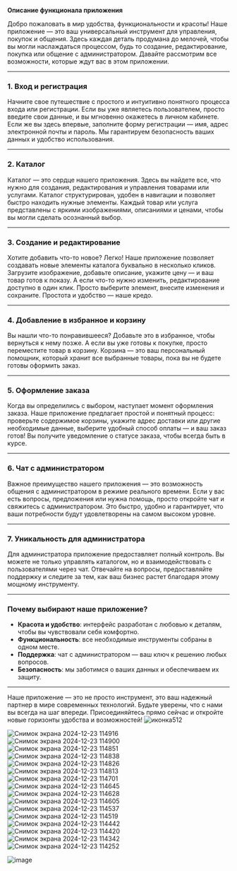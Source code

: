 **Описание функционала приложения**

Добро пожаловать в мир удобства, функциональности и красоты! Наше приложение — это ваш универсальный инструмент для управления, покупок и общения. Здесь каждая деталь продумана до мелочей, чтобы вы могли наслаждаться процессом, будь то создание, редактирование, покупка или общение с администратором. Давайте рассмотрим все возможности, которые ждут вас в этом приложении.

---

### **1. Вход и регистрация**
Начните свое путешествие с простого и интуитивно понятного процесса входа или регистрации. Если вы уже являетесь пользователем, просто введите свои данные, и вы мгновенно окажетесь в личном кабинете. Если же вы здесь впервые, заполните форму регистрации — имя, адрес электронной почты и пароль. Мы гарантируем безопасность ваших данных и удобство использования.

---

### **2. Каталог**
Каталог — это сердце нашего приложения. Здесь вы найдете все, что нужно для создания, редактирования и управления товарами или услугами. Каталог структурирован, удобен в навигации и позволяет быстро находить нужные элементы. Каждый товар или услуга представлены с яркими изображениями, описаниями и ценами, чтобы вы могли сделать осознанный выбор.

---

### **3. Создание и редактирование**
Хотите добавить что-то новое? Легко! Наше приложение позволяет создавать новые элементы каталога буквально в несколько кликов. Загрузите изображение, добавьте описание, укажите цену — и ваш товар готов к показу. А если что-то нужно изменить, редактирование доступно в один клик. Просто выберите элемент, внесите изменения и сохраните. Простота и удобство — наше кредо.

---

### **4. Добавление в избранное и корзину**
Вы нашли что-то понравившееся? Добавьте это в избранное, чтобы вернуться к нему позже. А если вы уже готовы к покупке, просто переместите товар в корзину. Корзина — это ваш персональный помощник, который хранит все выбранные товары, пока вы не будете готовы оформить заказ.

---

### **5. Оформление заказа**
Когда вы определились с выбором, наступает момент оформления заказа. Наше приложение предлагает простой и понятный процесс: проверьте содержимое корзины, укажите адрес доставки или другие необходимые данные, выберите удобный способ оплаты — и ваш заказ готов! Вы получите уведомление о статусе заказа, чтобы всегда быть в курсе.

---

### **6. Чат с администратором**
Важное преимущество нашего приложения — это возможность общения с администратором в режиме реального времени. Если у вас есть вопросы, предложения или нужна помощь, просто откройте чат и свяжитесь с администратором. Это быстро, удобно и гарантирует, что ваши потребности будут удовлетворены на самом высоком уровне.

---

### **7. Уникальность для администратора**
Для администратора приложение предоставляет полный контроль. Вы можете не только управлять каталогом, но и взаимодействовать с пользователями через чат. Отвечайте на вопросы, предоставляйте поддержку и следите за тем, как ваш бизнес растет благодаря этому мощному инструменту.

---

### **Почему выбирают наше приложение?**
- **Красота и удобство**: интерфейс разработан с любовью к деталям, чтобы вы чувствовали себя комфортно.
- **Функциональность**: все необходимые инструменты собраны в одном месте.
- **Поддержка**: чат с администратором — ваш ключ к решению любых вопросов.
- **Безопасность**: мы заботимся о ваших данных и обеспечиваем их защиту.

---



Наше приложение — это не просто инструмент, это ваш надежный партнер в мире современных технологий. Будьте уверены, что с нами вы всегда на шаг впереди. Присоединяйтесь прямо сейчас и откройте новые горизонты удобства и возможностей!
![иконка512](https://github.com/user-attachments/assets/0ce55ed3-844b-4065-be7d-21afa37bbaf0)


![Снимок экрана 2024-12-23 114916](https://github.com/user-attachments/assets/1860a0c6-6ae2-4647-8968-306ecc9c47fd)
![Снимок экрана 2024-12-23 114900](https://github.com/user-attachments/assets/72c620cf-2c9a-4477-bfd2-138c5de349be)
![Снимок экрана 2024-12-23 114851](https://github.com/user-attachments/assets/cdff56ab-1492-46ee-a2d4-e016219fc7cb)
![Снимок экрана 2024-12-23 114838](https://github.com/user-attachments/assets/30db6277-5e04-4891-85ca-7ff8be5811f5)
![Снимок экрана 2024-12-23 114826](https://github.com/user-attachments/assets/b1a5fedb-ad1b-4f62-8ab6-058aaf189aeb)
![Снимок экрана 2024-12-23 114813](https://github.com/user-attachments/assets/f4733e3e-b192-4a29-8982-47278fcbee5a)
![Снимок экрана 2024-12-23 114701](https://github.com/user-attachments/assets/d9712204-3173-429e-8bce-ef694a1ad158)
![Снимок экрана 2024-12-23 114645](https://github.com/user-attachments/assets/9d6502ff-12b2-43b0-90ce-e9f6846476b3)
![Снимок экрана 2024-12-23 114628](https://github.com/user-attachments/assets/9c468187-4b47-4f31-bca6-b41c40ee1d19)
![Снимок экрана 2024-12-23 114605](https://github.com/user-attachments/assets/4c629751-b01f-4e28-8117-5c736b86c9a2)
![Снимок экрана 2024-12-23 114537](https://github.com/user-attachments/assets/bfcbbef7-6274-4b22-b41e-2df234b80361)
![Снимок экрана 2024-12-23 114519](https://github.com/user-attachments/assets/44e1d1d9-a947-4dd4-87eb-d664430e84ed)
![Снимок экрана 2024-12-23 114442](https://github.com/user-attachments/assets/ec122005-9901-41e3-bd8c-b04d5f4e22e3)
![Снимок экрана 2024-12-23 114420](https://github.com/user-attachments/assets/fbe335d8-de7b-4a30-b695-3d68b4efda86)
![Снимок экрана 2024-12-23 114342](https://github.com/user-attachments/assets/40de10de-f404-490e-ac95-7ff71142be09)
![Снимок экрана 2024-12-23 114252](https://github.com/user-attachments/assets/25a50c85-9627-40ec-955c-2057ff8b4cc0)

![image](https://github.com/user-attachments/assets/ab04d957-0734-49a0-8496-99d2962f2609)
